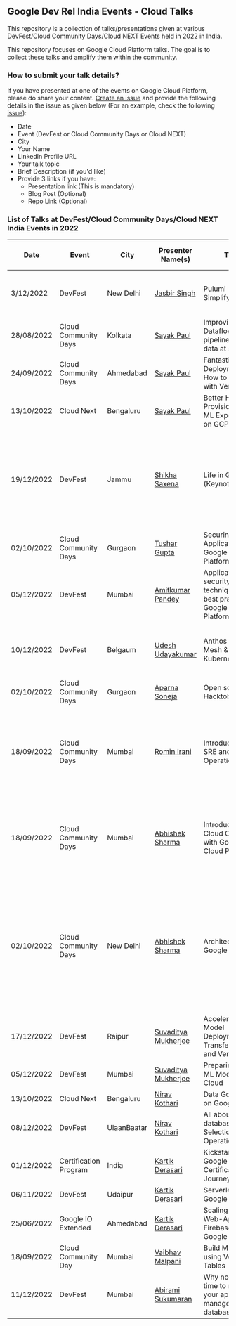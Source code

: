 ## Google Dev Rel India Events - Cloud Talks
This repository is a collection of talks/presentations given at various DevFest/Cloud Community Days/Cloud NEXT Events held in 2022 in India. 

This repository focuses on Google Cloud Platform talks. The goal is to collect these talks and amplify them within the community. 

### How to submit your talk details?
If you have presented at one of the events on Google Cloud Platform, please do share your content. [Create an issue](https://github.com/rominirani/google-devfest-india-2022-cloud/issues/new) and provide the following details in the issue as given below (For an example, check the following [issue](https://github.com/rominirani/google-devfest-india-2022-cloud/issues/1)):
- Date
- Event (DevFest or Cloud Community Days or Cloud NEXT)
- City
- Your Name
- LinkedIn Profile URL
- Your talk topic
- Brief Description (if you'd like)
- Provide 3 links if you have:
  - Presentation link (This is mandatory)
  - Blog Post (Optional)
  - Repo Link (Optional)

### List of Talks at DevFest/Cloud Community Days/Cloud NEXT India Events in 2022

| Date | Event | City | Presenter Name(s) | Topic | Brief Description of Talk | Links |
|---|---|---|---|---|---|---|
| 3/12/2022 | DevFest | New Delhi | [Jasbir Singh](https://www.linkedin.com/in/jasbir84/) | Pulumi - Simplifying IaC | Overview of Pulumi, its architecture and demonstration. | [Presentation](https://docs.google.com/presentation/d/1QRm5HZw45JteBUFJxZHxMeCSYRnmDW2Cn8J1rYhOLhw/edit#slide=id.g19a4f8f8f75_0_6)<br>[Repo](https://github.com/jasbir84/GDGDevFest2022-Delhi)<br>[Blog Post](https://medium.com/google-cloud/devfest-2022-delhi-experience-4cf4043e6e5e)|
| 28/08/2022 | Cloud Community Days | Kolkata | [Sayak Paul](https://www.linkedin.com/in/sayak-paul/) | Improving Dataflow pipelines for text data at scale |  | [Presentation](https://docs.google.com/presentation/d/1EAn4_pNZzt0_8mz_VAuccSySU3DpNoYN5X04amvkbC0/edit?usp=sharing)|
| 24/09/2022 | Cloud Community Days | Ahmedabad | [Sayak Paul](https://www.linkedin.com/in/sayak-paul/) | Fantastic ML Deployments & How to do them with Vertex AI |  | [Presentation](https://bit.ly/ccd-ahm-deck)<br>[Repo](https://github.com/sayakpaul/ccd-ahm-2022)|
| 13/10/2022 | Cloud Next | Bengaluru | [Sayak Paul](https://www.linkedin.com/in/sayak-paul/) | Better Hardware Provisioning for ML Experiments on GCP |  | [Presentation](https://github.com/carted/cloud-next-22-terraform/blob/main/slides/Cloud%20Next%202022%20-%20Sayak.pdf)<br>[Repo](https://github.com/carted/cloud-next-22-terraform)|
| 19/12/2022 | DevFest | Jammu | [Shikha Saxena](https://www.linkedin.com/in/shikha-saxena30/) | Life in Google (Keynote session) | The session was about life in Google, opportunities in Google for early career / startups, How Google Developer group can add value | [Presentation](https://docs.google.com/presentation/d/1dWXSMrIl4PHZUeJmEz4vReZvF5B91e95qwn4ps-2irM/edit#slide=id.g1bbdaaebf67_0_6948)|
| 02/10/2022 | Cloud Community Days | Gurgaon | [Tushar Gupta](https://www.linkedin.com/in/tusharguptag/) | Securing Modern Applications on Google Cloud Platform |  | [Presentation](https://docs.google.com/presentation/d/152TnsUujYLGD1ffRbVZEWDfDxP9xfUVYgiMqKaIclwg/edit?usp=sharing)|
| 05/12/2022 | DevFest | Mumbai | [Amitkumar Pandey](https://www.linkedin.com/in/amitkumarpandeyme/) | Application security techniques and best practices on Google Cloud Platform |  | [Presentation](https://github.com/pamitk/DevFestMumbai/blob/main/Application%20Security%20Techniques%20-%20DevFest%20Mumbai%20Dec%202022.pdf)|
| 10/12/2022 | DevFest | Belgaum | [Udesh Udayakumar](https://www.linkedin.com/in/udesh-udayakumar/) | Anthos Service Mesh & Kubernetes | An introduction to Anthos Service Mesh and Kubernetes | [Presentation](https://docs.google.com/presentation/d/1U2oKBd15DyetorpCwRLIPjQ1-9JyyOe98XflKnaFO4Y/edit?usp=sharing)|
| 02/10/2022 | Cloud Community Days | Gurgaon | [Aparna Soneja](https://www.linkedin.com/in/aparna-35066b191/) | Open source & Hacktoberfest | | [Presentation](https://docs.google.com/presentation/d/1heTOG-SUR2YyivYbNk5YbTx9SvppLWClTp2YvgQA2hs/edit?usp=sharing)|
| 18/09/2022 | Cloud Community Days | Mumbai | [Romin Irani](https://www.linkedin.com/in/iromin/) | Introduction to SRE and Cloud Operations Suite | A brief introduction to principles of Site Reliability Engineering and overview of Google Cloud Operations Suite | [Presentation](https://drive.google.com/file/d/1mv5aNjWyiZhTsJjPGwEMB13aRvHAZW95/view?usp=sharing)|
| 18/09/2022 | Cloud Community Days | Mumbai | [Abhishek Sharma](https://www.linkedin.com/in/abhisheksharma7389/) | Introduction to Cloud Computing with Google Cloud Platform | Overview of Cloud Computing & career  opportunities in this field with reference to Google Cloud. | [Presentation](https://docs.google.com/presentation/d/1T_JSFhm5YcUs7bawFTOdbvC-uI83X6grO_n1EmyWxKE/edit?usp=sharing&resourcekey=0-ONx_-GQ5ALNfBSQqPfmAfw)|
| 02/10/2022 | Cloud Community Days | New Delhi | [Abhishek Sharma](https://www.linkedin.com/in/abhisheksharma7389/) | Architecting with Google Cloud | A brief introduction to basic principles of Cloud native architecture and overview of different Google Cloud Services with introduction to Google Cloud Architecture Diagramming tool. | [Presentation](https://docs.google.com/presentation/d/1ul16kL7QBtV-0NZSokP6E_iwZ0hzncj0/edit?usp=sharing&ouid=104714664335510081087&rtpof=true&sd=true)|
| 17/12/2022 | DevFest | Raipur | [Suvaditya Mukherjee](https://www.linkedin.com/in/suvadityamukherjee/) | Accelerating Model Deployment using Transfer Learning and Vertex AI | | [Presentation](https://bit.ly/tf-vertex-ai)<br/>[Repo](https://github.com/suvadityamuk/Devfest-Raipur-22)<br/>[Blog Post](https://medium.com/google-cloud/accelerating-model-deployment-using-transfer-learning-and-vertex-ai-6ee6cc7332e9)|
| 05/12/2022 | DevFest | Mumbai | [Suvaditya Mukherjee](https://www.linkedin.com/in/suvadityamukherjee/) | Preparing your ML Models for the Cloud | | [Presentation](https://bit.ly/cloud-ml-22)|
| 13/10/2022 | Cloud Next | Bengaluru | [Nirav Kothari](https://www.linkedin.com/in/iniravkothari/) | Data Governance on Google Cloud |  | [Presentation](https://docs.google.com/presentation/d/18l7w5TUN8cm_ZYe8NsQo6-8v5nBMVwotOnHKqNa4ftY/edit?usp=sharing&resourcekey=0-vffr_7DlV-M0yeHj79PAcw)|
| 08/12/2022 | DevFest | UlaanBaatar | [Nirav Kothari](https://www.linkedin.com/in/iniravkothari/) | All about databases - Selection to Operationalization |  | [Presentation](https://docs.google.com/presentation/d/15ve8N0d21xDCSQP6svfpb9aFYskDV-u9/edit?usp=sharing&ouid=113134168822208668234&rtpof=true&sd=true)|
| 01/12/2022 | Certification Program | India | [Kartik Derasari](https://www.linkedin.com/in/kartikderasari/) | Kickstarting your Google Cloud Certification Journey |  | [Presentation](https://docs.google.com/presentation/d/1FiZC6sdu4tsrVkJAUQrJ0-bKGMeCvfRkI2JSu5acghk/edit?usp=sharing)|
| 06/11/2022 | DevFest | Udaipur | [Kartik Derasari](https://www.linkedin.com/in/kartikderasari/) | Serverless on Google Cloud |  | [Presentation](https://docs.google.com/presentation/d/13_kLqUCzaYIBz7EY8-m1mdHuWi5Tbyaris8Jxr5k1A8/edit?usp=sharing)|
| 25/06/2022 | Google IO Extended | Ahmedabad | [Kartik Derasari](https://www.linkedin.com/in/kartikderasari/) | Scaling your Web-Apps using Firebase & Google Cloud |  | [Presentation](https://docs.google.com/presentation/d/1f6wsimYKlW5b9TeAzHCPHpf1MGGSivu2ZjEQb5xJvuI/edit?usp=sharing)|
| 18/09/2022 | Cloud Community Day | Mumbai | [Vaibhav Malpani](https://www.linkedin.com/in/ivaibhavmalpani/) | Build ML Models using Vertex AI - Tables |  | [Presentation](https://docs.google.com/presentation/d/12b35b9ifPKv3sIQxXWvtnk3UVsoRAOQO/edit?usp=sharing&ouid=103691695454264324088&rtpof=true&sd=true)|
| 11/12/2022 | DevFest | Mumbai | [Abirami Sukumaran](https://www.linkedin.com/in/abiramisukumaran/) | Why now is the time to migrate your apps to managed databases? |  | [Presentation](https://docs.google.com/presentation/d/1JnNG0w47i6VkHwwU1sjNHcfJsaK2Z72PDmHykphEK4A/edit)|
